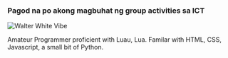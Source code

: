 ### Pagod na po akong magbuhat ng group activities sa ICT 
![Walter White Vibe](https://media.tenor.com/kIwODyCeXggAAAAC/walter-white-dancing.gif)

Amateur Programmer proficient with Luau, Lua. Familar with HTML, CSS, Javascript, a small bit of Python.
